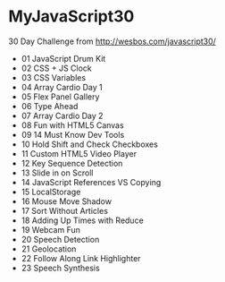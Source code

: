 # MyJavaScript30

30 Day Challenge from http://wesbos.com/javascript30/


- 01 JavaScript Drum Kit 	          
- 02 CSS + JS Clock 	              
- 03 CSS Variables 	                  
- 04 Array Cardio Day 1 	          
- 05 Flex Panel Gallery 	          
- 06 Type Ahead 	                  
- 07 Array Cardio Day 2 	          
- 08 Fun with HTML5 Canvas            
- 09 14 Must Know Dev Tools 	      
- 10 Hold Shift and Check Checkboxes 	
- 11 Custom HTML5 Video Player 	      
- 12 Key Sequence Detection 	      
- 13 Slide in on Scroll 	          
- 14 JavaScript References VS Copying 
- 15 LocalStorage 	                  
- 16 Mouse Move Shadow 	              
- 17 Sort Without Articles 	          
- 18 Adding Up Times with Reduce 	  
- 19 Webcam Fun 	                  
- 20 Speech Detection 	              
- 21 Geolocation 	                  
- 22 Follow Along Link Highlighter 	  
- 23 Speech Synthesis 	              